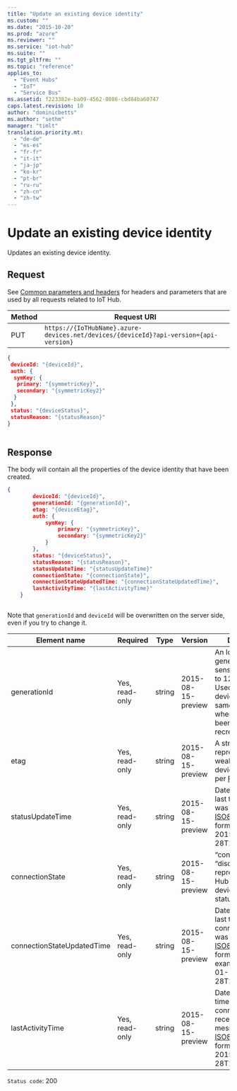 ```yaml
---
title: "Update an existing device identity"
ms.custom: ""
ms.date: "2015-10-20"
ms.prod: "azure"
ms.reviewer: ""
ms.service: "iot-hub"
ms.suite: ""
ms.tgt_pltfrm: ""
ms.topic: "reference"
applies_to: 
  - "Event Hubs"
  - "IoT"
  - "Service Bus"
ms.assetid: f223382e-ba09-4562-8086-cbd84ba60747
caps.latest.revision: 10
author: "dominicbetts"
ms.author: "sethm"
manager: "timlt"
translation.priority.mt: 
  - "de-de"
  - "es-es"
  - "fr-fr"
  - "it-it"
  - "ja-jp"
  - "ko-kr"
  - "pt-br"
  - "ru-ru"
  - "zh-cn"
  - "zh-tw"
---
```

# Update an existing device identity
Updates an existing device identity.  
  
## Request  
 See [Common parameters and headers](../IoTREST/device-identities-rest.md#bk_common) for headers and parameters that are used by all requests related to IoT Hub.  
  
|Method|Request URI|  
|------------|-----------------|  
|PUT|`https://{IoTHubName}.azure-devices.net/devices/{deviceId}?api-version={api-version}`|  
  
```json  
{   
 deviceId: "{deviceId}",   
 auth: {   
  symKey: {   
   primary: "{symmetricKey}",   
   secondary: "{symmetricKey2}"   
  }   
 },   
 status: "{deviceStatus}",   
 statusReason: "{statusReason}"   
}  
  
```  
  
## Response  
 The body will contain all the properties of the device identity that have been created.  
  
```json  
{  
		deviceId: "{deviceId}",  
		generationId: "{generationId}",  
		etag: "{deviceEtag}",  
		auth: {  
			symKey: {  
				primary: "{symmetricKey}",  
				secondary: "{symmetricKey2}"  
			}  
		},  
		status: "{deviceStatus}",  
		statusReason: "{statusReason}",  
		statusUpdateTime: "{statusUpdateTime}"  
		connectionState: "{connectionState}",  
		connectionStateUpdatedTime: "{connectionStateUpdatedTime}",  
		lastActivityTime: "{lastActivityTime}"  
	}  
  
```  
  
 Note that `generationId` and `deviceId` will be overwritten on the server side, even if you try to change it.  
  
|Element name|Required|Type|Version|Description|  
|------------------|--------------|----------|-------------|-----------------|  
|generationId|Yes, read-only|string|2015-08-15-preview|An IoT hub-generated case-sensitive string (up to 128 char long). Used to distinguish devices with the same deviceId when they have been deleted and recreated.|  
|etag|Yes, read-only|string|2015-08-15-preview|A string representing a weak etag for the device identity, as per [RFC7232](https://tools.ietf.org/html/rfc7232).|  
|statusUpdateTime|Yes, read-only|string|2015-08-15-preview|Date and time of last time the status was updated. In [ISO8601](https://en.wikipedia.org/wiki/ISO_8601) datetime format in UTC, e.g. 2015-01-28T16:24:48.789Z|  
|connectionState|Yes, read-only|string|2015-08-15-preview|“connected” or “disconnected”, represents the IoT Hub view of the device connection status.|  
|connectionStateUpdatedTime|Yes, read-only|string|2015-08-15-preview|Date and time of last time the connection state was updated. In [ISO8601](https://en.wikipedia.org/wiki/ISO_8601) datetime format in UTC; for example, 2015-01-28T16:24:48.789Z|  
|lastActivityTime|Yes, read-only|string|2015-08-15-preview|Datetime of last time the device connected, received or sent a message. In [ISO8601](https://en.wikipedia.org/wiki/ISO_8601) datetime format in UTC, e.g. 2015-01-28T16:24:48.789Z|  
  
 `Status code`: 200